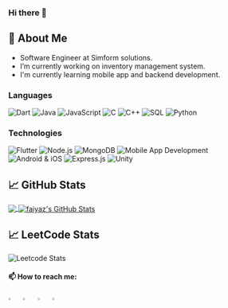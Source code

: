 ### Hi there 👋

<!--
**faiyaz-shaikh/faiyaz-shaikh** is a ✨ _special_ ✨ repository because its `README.md` (this file) appears on your GitHub profile.

Here are some ideas to get you started:

- 🔭 I’m currently working on Vending managment system
- 🌱 I’m currently learning 
- 👯 I’m looking to collaborate on ...
- 🤔 I’m looking for help with ...
- 💬 Ask me about ...
- 📫 How to reach me: ...
- 😄 Pronouns: ...
- ⚡ Fun fact: ...
-->

## :book: About Me

- Software Engineer at Simform solutions.
- I’m currently working on inventory management system.
- I'm currently learning mobile app and backend development.

### Languages

![Dart](https://img.shields.io/badge/-Dart-000?&logo=Dart)
![Java](https://img.shields.io/badge/-Java-000?&logo=Java&logoColor=007396)
![JavaScript](https://img.shields.io/badge/-JavaScript-000?&logo=JavaScript)
![C](https://img.shields.io/badge/-C-000?&logo=C)
![C++](https://img.shields.io/badge/-C++-000?&logo=c%2b%2b&logoColor=00599C)
![SQL](https://img.shields.io/badge/-SQL-000?&logo=MySQL)
![Python](https://img.shields.io/badge/-Python-000?&logo=Python)

### Technologies

![Flutter](https://img.shields.io/badge/-Flutter-000?&logo=flutter)
![Node.js](https://img.shields.io/badge/-Node.js-000?&logo=node.js)
![MongoDB](https://img.shields.io/badge/-MongoDB-47A248?&logo=MongoDB&logoColor=white)
![Mobile App Development](https://img.shields.io/badge/-Mobile%20App%20Development-4CAF50?&logo=android&logoColor=white)
![Android & iOS](https://img.shields.io/badge/-Android%20%26%20iOS-3DDC84?style=flat&logo=android&logoColor=white&labelColor=000000)
![Express.js](https://img.shields.io/badge/-Express.js-000000?style=flat&logo=express&logoColor=white)
![Unity](https://img.shields.io/badge/-Unity-000000?style=flat&logo=unity&logoColor=white)

## &#x1f4c8; GitHub Stats

<a href="https://github.com/faiyaz-shaikh/faiyaz-shaikh">
  <img align="center" src="https://github-readme-stats.vercel.app/api/top-langs/?username=faiyaz-shaikh&hide=java,html,tex&title_color=ffffff&text_color=c9cacc&icon_color=2bbc8a&bg_color=1d1f21&langs_count=3" />
</a>
<a href="https://github.com/faiyaz-shaikh/faiyaz-shaikh">
  <img align="center" src="https://github-readme-stats.vercel.app/api?username=faiyaz-shaikh&show_icons=true&line_height=27&count_private=true&title_color=ffffff&text_color=c9cacc&icon_color=2bbc8a&bg_color=1d1f21" alt="faiyaz's GitHub Stats" />
</a>

<!--
<a href="https://github.com/faiyaz-shaikh/python-project-blueprint">
  <img align="center" src="https://github-readme-stats.vercel.app/api/pin/?username=faiyaz-shaikh&repo=python-project-blueprint&title_color=ffffff&text_color=c9cacc&icon_color=2bbc8a&bg_color=1d1f21" />
</a>


<a href="https://github.com/faiyaz-shaikh/go-project-blueprint">
  <img align="center" src="https://github-readme-stats.vercel.app/api/pin/?username=faiyaz-shaikh&repo=go-project-blueprint&title_color=ffffff&text_color=c9cacc&icon_color=2bbc8a&bg_color=1d1f21" />
</a>   
-->

## &#x1f4c8; LeetCode Stats

![Leetcode Stats](https://leetcard.jacoblin.cool/faiyaz_shaikh?ext=heatmap)


#### 📫 How to reach me:
  
   [<img src="https://img.icons8.com/color/48/000000/twitter.png" width="3.5%"/>](https://twitter.com/FaiyazShaikh_)  &nbsp; [<img src="https://img.icons8.com/color/48/000000/linkedin.png" width="3.5%"/>](https://in.linkedin.com/in/shaikh-faiyaz-243001194) &nbsp; [<img src="https://img.icons8.com/external-tal-revivo-shadow-tal-revivo/48/external-level-up-your-coding-skills-and-quickly-land-a-job-logo-shadow-tal-revivo.png" width="3.5%"/>](https://leetcode.com/faiyaz_shaikh/)  &nbsp; <a href="mailto:faiyazshaikh7351@gmail.com"> <img src="https://img.icons8.com/fluent/48/000000/gmail.png" width="3.5%"/>
  
